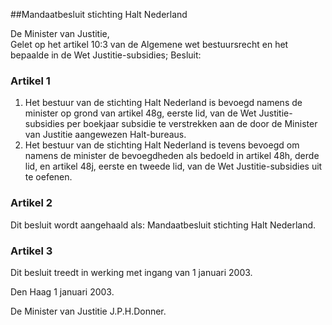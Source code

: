 <meta http-equiv='Content-Type' content='text/html; charset=utf-8' />

##Mandaatbesluit stichting Halt Nederland

De Minister van Justitie,  
Gelet op het artikel 10:3 van de Algemene wet bestuursrecht en het bepaalde in de Wet Justitie-subsidies;
Besluit:    

### Artikel  1  

1.  Het bestuur van de stichting Halt Nederland is bevoegd namens de minister op grond van artikel 48g, eerste lid, van de Wet Justitie-subsidies per boekjaar subsidie te verstrekken aan de door de Minister van Justitie aangewezen Halt-bureaus.   
2.  Het bestuur van de stichting Halt Nederland is tevens bevoegd om namens de minister de bevoegdheden als bedoeld in artikel 48h, derde lid, en artikel 48j, eerste en tweede lid, van de Wet Justitie-subsidies uit te oefenen.   

### Artikel  2  

Dit besluit wordt aangehaald als: Mandaatbesluit stichting Halt Nederland.  

### Artikel  3  

Dit besluit treedt in werking met ingang van 1 januari 2003.  

Den Haag 
1 januari 2003.    

De 
Minister van Justitie
J.P.H.Donner.    
